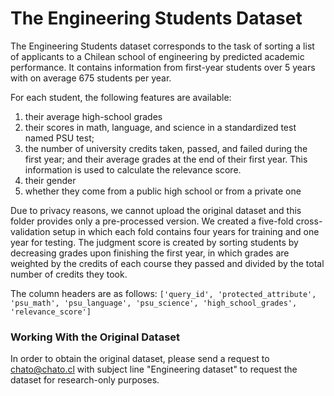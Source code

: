 # The Engineering Students Dataset

The Engineering Students dataset corresponds to the task of sorting a list of applicants to a Chilean 
school of engineering by predicted academic performance. It contains information from first-year students
over 5 years with on average 675 students per year. 

For each student, the following features are available: 
1. their average high-school grades
2. their scores in math, language, and science in a standardized test named PSU test; 
3. the number of university credits taken, passed, and failed during the first year; and their average 
grades at the end of their first year. This information is used to calculate the relevance score.
4. their gender
5. whether they come from a public high school or from a private one

Due to privacy reasons, we cannot upload the original dataset and this folder provides only a pre-processed version.
We created a five-fold cross-validation setup in which each fold contains four years for training 
and one year for testing. 
The judgment score is created by sorting students by decreasing grades upon finishing the first year, 
in which grades are weighted by the credits of each course they passed and divided by the total number 
of credits they took.

The column headers are as follows: `['query_id', 'protected_attribute', 'psu_math', 'psu_language', 'psu_science', 'high_school_grades', 'relevance_score']`

### Working With the Original Dataset
In order to obtain the original dataset, please send a request to [chato@chato.cl](chato@chato.cl) with subject line "Engineering dataset" to request the dataset for research-only purposes.